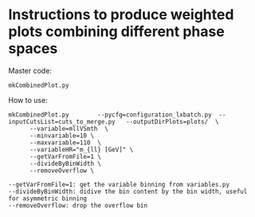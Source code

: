 Instructions to produce weighted plots combining different phase spaces
====

Master code:

    mkCombinedPlot.py
    
How to use:

       
    mkCombinedPlot.py        --pycfg=configuration_lxbatch.py  --inputCutsList=cuts_to_merge.py   --outputDirPlots=plots/  \
          --variable=mllVSmth  \
          --minvariable=10 \
          --maxvariable=110  \
          --variableHR="m_{ll} [GeV]" \
          --getVarFromFile=1 \
          --divideByBinWidth \
          --removeOverflow \
    
    --getVarFromFile=1: get the variable binning from variables.py
    --divideByBinWidth: didive the bin content by the bin width, useful for asymmetric binning
    --removeOverflow: drop the overflow bin 
    
    
    

    
    
    
